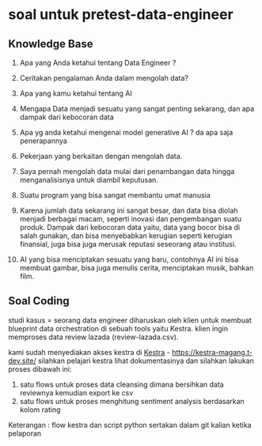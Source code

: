 # soal untuk pretest-data-engineer

## Knowledge Base
1. Apa yang Anda ketahui tentang Data Engineer ?
2. Ceritakan pengalaman Anda dalam mengolah data?
3. Apa yang kamu ketahui tentang AI
4. Mengapa Data menjadi sesuatu yang sangat penting sekarang, dan apa dampak dari kebocoran data
5. Apa yg anda ketahui mengenai model generative AI ? da apa saja penerapannya

1. Pekerjaan yang berkaitan dengan mengolah data.
2. Saya pernah mengolah data mulai dari penambangan data hingga menganalisisnya untuk diambil keputusan.
3. Suatu program yang bisa sangat membantu umat manusia
4. Karena jumlah data sekarang ini sangat besar, dan data bisa diolah menjadi berbagai macam, seperti inovasi dan pengembangan suatu produk. Dampak dari kebocoran data yaitu, data yang bocor bisa di salah gunakan, dan bisa menyebabkan kerugian seperti kerugian finansial, juga bisa juga merusak reputasi seseorang atau institusi.
5. AI yang bisa menciptakan sesuatu yang baru, contohnya AI ini bisa membuat gambar, bisa juga menulis cerita, menciptakan musik, bahkan film.


## Soal Coding
studi kasus = 
seorang data engineer diharuskan oleh klien untuk membuat
blueprint data orchestration di sebuah tools yaitu Kestra.
klien ingin memproses data review lazada (review-lazada.csv).

kami sudah menyediakan akses kestra di
[Kestra](https://kestra-magang.t-dev.site/) - https://kestra-magang.t-dev.site/ 
silahkan pelajari kestra lihat dokumentasinya 
dan silahkan lakukan proses dibawah ini:

1. satu flows untuk proses data cleansing dimana bersihkan data reviewnya kemudian export ke csv
2. satu flows untuk proses menghitung sentiment analysis berdasarkan kolom rating

Keterangan :
flow kestra dan script python sertakan dalam git kalian ketika pelaporan

